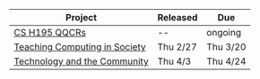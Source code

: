 | Project | Released | Due |
| ------- | -------- | --- |
| [CS H195 QQCRs]({{site.baseurl}}/qqc-journal) | -- | ongoing |
| [Teaching Computing in Society]({{site.baseurl}}/h195-proj1)| Thu 2/27 | Thu 3/20 |
| [Technology and the Community]({{site.baseurl}}/h195-proj2) | Thu 4/3 | Thu 4/24 |